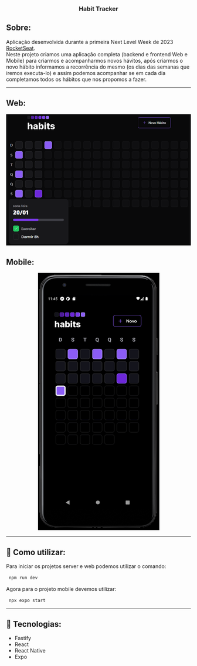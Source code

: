 <h3 align="center">Habit Tracker</h3>
<p>
<p> 

## Sobre:
Aplicação desenvolvida durante a primeira Next Level Week de 2023 [RocketSeat](https://rocketseat.com.br/).  
Neste projeto criamos uma aplicação completa (backend e frontend Web e Mobile) para criarmos e acompanharmos novos hávitos, após criarmos o novo hábito informamos a recorrência do mesmo (os dias das semanas que iremos executa-lo) e assim podemos acompanhar se em cada dia completamos todos os hábitos que nos propomos a fazer.  

---  
## Web:
<div align="center">
  <img src="./assets/web.png">
</div>


## Mobile:
<div align="center">
  <img src="./assets/mobile.png">
</div>

---

## :checkered_flag: Como utilizar:
Para iniciar os projetos server e web podemos utilizar o comando: 
```bash
 npm run dev 
 ```
Agora para o projeto mobile devemos utilizar:
```bash
 npx expo start 
 ```
 ---

## :robot: Tecnologias:
- Fastify
- React
- React Native
- Expo
